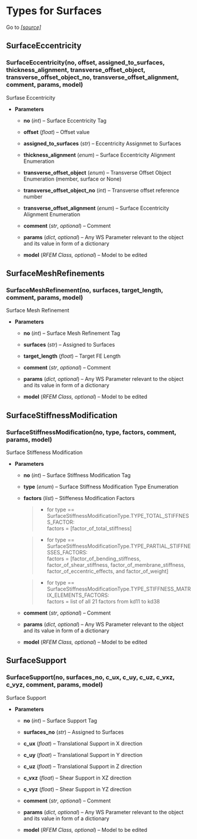 # Types for Surfaces

Go to *[[source]](https://github.com/Dlubal-Software/RFEM_Python_Client/tree/main/RFEM/TypesForSurfaces)*

## SurfaceEccentricity


### SurfaceEccentricity(no, offset, assigned_to_surfaces, thickness_alignment, transverse_offset_object, transverse_offset_object_no, transverse_offset_alignment, comment, params, model)

Surfase Eccentricity


* **Parameters**

    
    * **no** (*int*) – Surface Eccentricity Tag


    * **offset** (*float*) – Offset value


    * **assigned_to_surfaces** (*str*) – Eccentricity Assignmet to Surfaces


    * **thickness_alignment** (*enum*) – Surface Eccentricity Alignment Enumeration


    * **transverse_offset_object** (*enum*) – Transverse Offset Object Enumeration (member, surface or None)


    * **transverse_offset_object_no** (*int*) – Transverse offset reference number


    * **transverse_offset_alignment** (*enum*) – Surface Eccentricity Alignment Enumeration


    * **comment** (*str*, *optional*) – Comment


    * **params** (*dict*, *optional*) – Any WS Parameter relevant to the object and its value in form of a dictionary


    * **model** (*RFEM Class, optional*) – Model to be edited



## SurfaceMeshRefinements


### SurfaceMeshRefinement(no, surfaces, target_length, comment, params, model)

Surface Mesh Refinement


* **Parameters**

    
    * **no** (*int*) – Surface Mesh Refinement Tag


    * **surfaces** (*str*) – Assigned to Surfaces


    * **target_length** (*float*) – Target FE Length


    * **comment** (*str*, *optional*) – Comment


    * **params** (*dict*, *optional*) – Any WS Parameter relevant to the object and its value in form of a dictionary


    * **model** (*RFEM Class, optional*) – Model to be edited


## SurfaceStiffnessModification


### SurfaceStiffnessModification(no, type, factors, comment, params, model)

Surface Stiffeness Modification


* **Parameters**

    
    * **no** (*int*) – Surface Stiffness Modification Tag


    * **type** (*enum*) – Surface Stiffness Modification Type Enumeration


    * **factors** (*list*) – Stiffeness Modification Factors

        > * for type == SurfaceStiffnessModificationType.TYPE_TOTAL_STIFFNESS_FACTOR:   
        factors = [factor_of_total_stiffness]
                
        > * for type == SurfaceStiffnessModificationType.TYPE_PARTIAL_STIFFNESSES_FACTORS:  
        factors = [factor_of_bending_stiffness, factor_of_shear_stiffness, factor_of_membrane_stiffness, factor_of_eccentric_effects, and factor_of_weight]
        
        > * for type == SurfaceStiffnessModificationType.TYPE_STIFFNESS_MATRIX_ELEMENTS_FACTORS:    
        factors = list of all 21 factors from kd11 to kd38


    * **comment** (*str*, *optional*) – Comment


    * **params** (*dict*, *optional*) – Any WS Parameter relevant to the object and its value in form of a dictionary


    * **model** (*RFEM Class, optional*) – Model to be edited


## SurfaceSupport


### SurfaceSupport(no, surfaces_no, c_ux, c_uy, c_uz, c_vxz, c_vyz, comment, params, model)

Surface Support


* **Parameters**

    
    * **no** (*int*) – Surface Support Tag


    * **surfaces_no** (*str*) – Assigned to Surfaces


    * **c_ux** (*float*) – Translational Support in X direction


    * **c_uy** (*float*) – Translational Support in Y direction


    * **c_uz** (*float*) – Translational Support in Z direction


    * **c_vxz** (*float*) – Shear Support in XZ direction


    * **c_vyz** (*float*) – Shear Support in YZ direction


    * **comment** (*str*, *optional*) – Comment


    * **params** (*dict*, *optional*) – Any WS Parameter relevant to the object and its value in form of a dictionary


    * **model** (*RFEM Class, optional*) – Model to be edited


